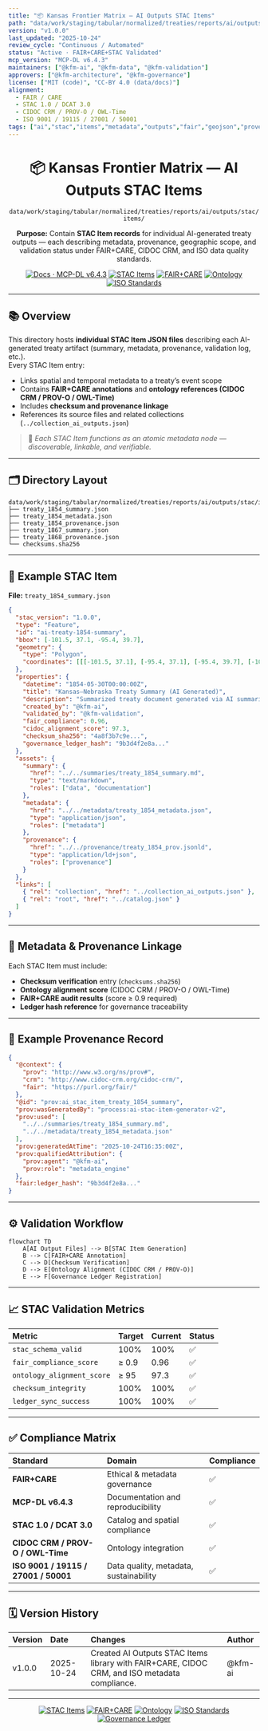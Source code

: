 ```yaml
---
title: "📦 Kansas Frontier Matrix — AI Outputs STAC Items"
path: "data/work/staging/tabular/normalized/treaties/reports/ai/outputs/stac/items/README.md"
version: "v1.0.0"
last_updated: "2025-10-24"
review_cycle: "Continuous / Automated"
status: "Active · FAIR+CARE+STAC Validated"
mcp_version: "MCP-DL v6.4.3"
maintainers: ["@kfm-ai", "@kfm-data", "@kfm-validation"]
approvers: ["@kfm-architecture", "@kfm-governance"]
license: ["MIT (code)", "CC-BY 4.0 (data/docs)"]
alignment:
  - FAIR / CARE
  - STAC 1.0 / DCAT 3.0
  - CIDOC CRM / PROV-O / OWL-Time
  - ISO 9001 / 19115 / 27001 / 50001
tags: ["ai","stac","items","metadata","outputs","fair","geojson","provenance","cidoc","iso"]
---
```


<div align="center">

# 📦 Kansas Frontier Matrix — **AI Outputs STAC Items**
`data/work/staging/tabular/normalized/treaties/reports/ai/outputs/stac/items/`

**Purpose:** Contain **STAC Item records** for individual AI-generated treaty outputs — each describing metadata, provenance, geographic scope, and validation status under FAIR+CARE, CIDOC CRM, and ISO data quality standards.

[![Docs · MCP-DL v6.4.3](https://img.shields.io/badge/Docs-MCP--DL%20v6.4.3-blue)]()
[![STAC Items](https://img.shields.io/badge/STAC-Items-1f6feb)]()
[![FAIR+CARE](https://img.shields.io/badge/FAIR%20%2B%20CARE-Compliant-2ecc71)]()
[![Ontology](https://img.shields.io/badge/Ontology-CIDOC%20CRM%20%7C%20PROV--O-8a2be2)]()
[![ISO Standards](https://img.shields.io/badge/ISO-9001%20%7C%201915%20%7C%202701-229954)]()

</div>

---

## 📚 Overview

This directory hosts **individual STAC Item JSON files** describing each AI-generated treaty artifact (summary, metadata, provenance, validation log, etc.).  
Every STAC Item entry:
- Links spatial and temporal metadata to a treaty’s event scope  
- Contains **FAIR+CARE annotations** and **ontology references (CIDOC CRM / PROV-O / OWL-Time)**  
- Includes **checksum and provenance linkage**  
- References its source files and related collections (`../collection_ai_outputs.json`)  

> 🧩 *Each STAC Item functions as an atomic metadata node — discoverable, linkable, and verifiable.*

---

## 🗂️ Directory Layout

```
data/work/staging/tabular/normalized/treaties/reports/ai/outputs/stac/items/
├── treaty_1854_summary.json
├── treaty_1854_metadata.json
├── treaty_1854_provenance.json
├── treaty_1867_summary.json
├── treaty_1868_provenance.json
└── checksums.sha256
```

---

## 🧩 Example STAC Item

**File:** `treaty_1854_summary.json`
```json
{
  "stac_version": "1.0.0",
  "type": "Feature",
  "id": "ai-treaty-1854-summary",
  "bbox": [-101.5, 37.1, -95.4, 39.7],
  "geometry": {
    "type": "Polygon",
    "coordinates": [[[-101.5, 37.1], [-95.4, 37.1], [-95.4, 39.7], [-101.5, 39.7], [-101.5, 37.1]]]
  },
  "properties": {
    "datetime": "1854-05-30T00:00:00Z",
    "title": "Kansas–Nebraska Treaty Summary (AI Generated)",
    "description": "Summarized treaty document generated via AI summarization workflow. Includes metadata, provenance, and FAIR+CARE compliance annotations.",
    "created_by": "@kfm-ai",
    "validated_by": "@kfm-validation",
    "fair_compliance": 0.96,
    "cidoc_alignment_score": 97.3,
    "checksum_sha256": "4a8f3b7c9e...",
    "governance_ledger_hash": "9b3d4f2e8a..."
  },
  "assets": {
    "summary": {
      "href": "../../summaries/treaty_1854_summary.md",
      "type": "text/markdown",
      "roles": ["data", "documentation"]
    },
    "metadata": {
      "href": "../../metadata/treaty_1854_metadata.json",
      "type": "application/json",
      "roles": ["metadata"]
    },
    "provenance": {
      "href": "../../provenance/treaty_1854_prov.jsonld",
      "type": "application/ld+json",
      "roles": ["provenance"]
    }
  },
  "links": [
    { "rel": "collection", "href": "../collection_ai_outputs.json" },
    { "rel": "root", "href": "../catalog.json" }
  ]
}
```

---

## 🧾 Metadata & Provenance Linkage

Each STAC Item must include:
- **Checksum verification** entry (`checksums.sha256`)  
- **Ontology alignment score** (CIDOC CRM / PROV-O / OWL-Time)  
- **FAIR+CARE audit results** (score ≥ 0.9 required)  
- **Ledger hash reference** for governance traceability  

---

## 🔗 Example Provenance Record

```json
{
  "@context": {
    "prov": "http://www.w3.org/ns/prov#",
    "crm": "http://www.cidoc-crm.org/cidoc-crm/",
    "fair": "https://purl.org/fair/"
  },
  "@id": "prov:ai_stac_item_treaty_1854_summary",
  "prov:wasGeneratedBy": "process:ai-stac-item-generator-v2",
  "prov:used": [
    "../../summaries/treaty_1854_summary.md",
    "../../metadata/treaty_1854_metadata.json"
  ],
  "prov:generatedAtTime": "2025-10-24T16:35:00Z",
  "prov:qualifiedAttribution": {
    "prov:agent": "@kfm-ai",
    "prov:role": "metadata_engine"
  },
  "fair:ledger_hash": "9b3d4f2e8a..."
}
```

---

## ⚙️ Validation Workflow

```mermaid
flowchart TD
    A[AI Output Files] --> B[STAC Item Generation]
    B --> C[FAIR+CARE Annotation]
    C --> D[Checksum Verification]
    D --> E[Ontology Alignment (CIDOC CRM / PROV-O)]
    E --> F[Governance Ledger Registration]
```

---

## 📈 STAC Validation Metrics

| Metric | Target | Current | Status |
| :------ | :------ | :------ | :------ |
| `stac_schema_valid` | 100% | 100% | ✅ |
| `fair_compliance_score` | ≥ 0.9 | 0.96 | ✅ |
| `ontology_alignment_score` | ≥ 95 | 97.3 | ✅ |
| `checksum_integrity` | 100% | 100% | ✅ |
| `ledger_sync_success` | 100% | 100% | ✅ |

---

## ✅ Compliance Matrix

| Standard | Domain | Compliance |
| :-------- | :-------- | :----------- |
| **FAIR+CARE** | Ethical & metadata governance | ✅ |
| **MCP-DL v6.4.3** | Documentation and reproducibility | ✅ |
| **STAC 1.0 / DCAT 3.0** | Catalog and spatial compliance | ✅ |
| **CIDOC CRM / PROV-O / OWL-Time** | Ontology integration | ✅ |
| **ISO 9001 / 19115 / 27001 / 50001** | Data quality, metadata, sustainability | ✅ |

---

## 🗓️ Version History

| Version | Date | Changes | Author |
| :------ | :---- | :-------- | :------ |
| v1.0.0 | 2025-10-24 | Created AI Outputs STAC Items library with FAIR+CARE, CIDOC CRM, and ISO metadata compliance. | @kfm-ai |

---

<div align="center">

[![STAC Items](https://img.shields.io/badge/STAC-Items-1f6feb?style=flat-square)]()
[![FAIR+CARE](https://img.shields.io/badge/FAIR%20%2B%20CARE-Compliant-2ecc71?style=flat-square)]()
[![Ontology](https://img.shields.io/badge/Ontology-CIDOC%20CRM%20%7C%20PROV--O-8a2be2?style=flat-square)]()
[![ISO Standards](https://img.shields.io/badge/ISO-9001%20%7C%201915%20%7C%202701-229954?style=flat-square)]()
[![Governance Ledger](https://img.shields.io/badge/Governance-Ledger%20Linked-d4af37?style=flat-square)]()

</div>

<!-- MCP-FOOTER-BEGIN
MCP-VERSION: v6.4.3
MCP-TIER: Silver · AI Outputs STAC Items
DOC-PATH: data/work/staging/tabular/normalized/treaties/reports/ai/outputs/stac/items/README.md
MCP-CERTIFIED: true
FAIR-CARE-COMPLIANT: true
ISO-ALIGNED: true
STAC-DCAT-COMPLIANT: true
PROVENANCE-LINKED: true
ONTOLOGY-VALIDATED: true
GOVERNANCE-LEDGER-LINKED: true
GENERATED-BY: KFM-Automation/DocsBot
LAST-VALIDATED: 2025-10-24
MCP-FOOTER-END -->
